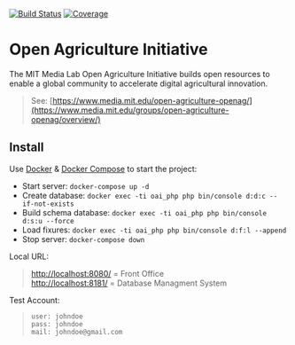 [![Build Status](https://travis-ci.org/julienvolle/SensioLabs-OpenAG.svg?branch=master)](https://travis-ci.org/julienvolle/SensioLabs-OpenAG)
[![Coverage](https://codecov.io/gh/julienvolle/SensioLabs-OpenAG/branch/master/graph/badge.svg)](https://codecov.io/gh/julienvolle/SensioLabs-OpenAG)

# Open Agriculture Initiative

The MIT Media Lab Open Agriculture Initiative builds open resources to enable a global community to accelerate digital agricultural innovation.  

> See: [https://www.media.mit.edu/open-agriculture-openag/](https://www.media.mit.edu/groups/open-agriculture-openag/overview/)

## Install

Use [Docker](https://docs.docker.com/) & [Docker Compose](https://docs.docker.com/compose/) to start the project:

- Start server: `docker-compose up -d`  
- Create database: `docker exec -ti oai_php php bin/console d:d:c --if-not-exists`  
- Build schema database: `docker exec -ti oai_php php bin/console d:s:u --force`  
- Load fixures: `docker exec -ti oai_php php bin/console d:f:l --append`  
- Stop server: `docker-compose down`  

Local URL:
> [http://localhost:8080/](http://localhost:8080/) = Front Office  
> [http://localhost:8181/](http://localhost:8181/) = Database Managment System  

Test Account:
> `user: johndoe`  
> `pass: johndoe`  
> `mail: johndoe@gmail.com`  